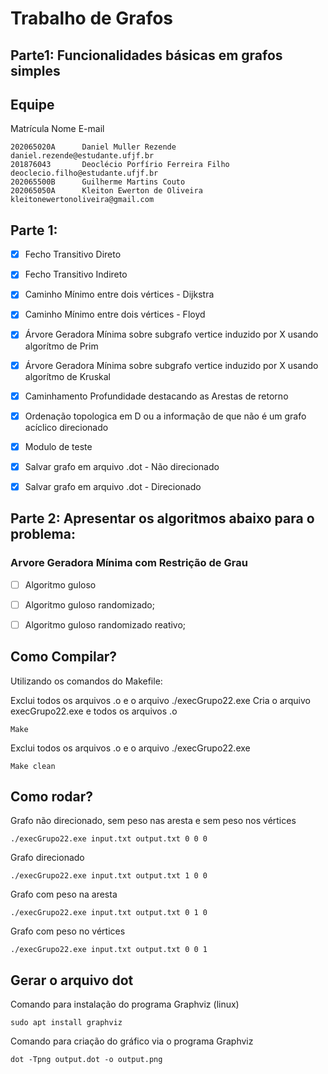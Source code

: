 # Trabalho de Grafos
## Parte1: Funcionalidades básicas em grafos simples

## Equipe

Matrícula       Nome                                E-mail
```
202065020A      Daniel Muller Rezende               daniel.rezende@estudante.ufjf.br
201876043       Deoclécio Porfírio Ferreira Filho   deoclecio.filho@estudante.ufjf.br
202065500B      Guilherme Martins Couto
202065050A      Kleiton Ewerton de Oliveira         kleitonewertonoliveira@gmail.com
```
## Parte 1:

- [X] Fecho Transitivo Direto
- [X] Fecho Transitivo Indireto
- [X] Caminho Mínimo entre dois vértices - Dijkstra
- [X] Caminho Mínimo entre dois vértices - Floyd
- [X] Árvore Geradora Mínima sobre subgrafo vertice induzido por X usando algorítmo de Prim
- [X] Árvore Geradora Mínima sobre subgrafo vertice induzido por X usando algorítmo de Kruskal
- [X] Caminhamento Profundidade destacando as Arestas de retorno
- [X] Ordenação topologica em D ou a informação de que não é um grafo acíclico direcionado
- [X] Modulo de teste
- [X] Salvar grafo em arquivo .dot - Não direcionado
- [X] Salvar grafo em arquivo .dot - Direcionado


## Parte 2: Apresentar os algoritmos abaixo para o problema:
### Arvore Geradora Mínima com Restrição de Grau

- [ ] Algoritmo guloso
- [ ] Algoritmo guloso randomizado;
- [ ] Algoritmo guloso randomizado reativo;


## Como Compilar?

Utilizando os comandos do Makefile:

Exclui todos os arquivos .o e o arquivo ./execGrupo22.exe
Cria o arquivo execGrupo22.exe e todos os arquivos .o

```
Make
```

Exclui todos os arquivos .o e o arquivo ./execGrupo22.exe

```
Make clean
```
## Como rodar?

Grafo não direcionado, sem peso nas aresta e sem peso nos vértices 
```
./execGrupo22.exe input.txt output.txt 0 0 0
```

Grafo direcionado 
```
./execGrupo22.exe input.txt output.txt 1 0 0
```

Grafo com peso na aresta 
```
./execGrupo22.exe input.txt output.txt 0 1 0
```

Grafo com peso no vértices 
```
./execGrupo22.exe input.txt output.txt 0 0 1
```
## Gerar o arquivo dot

Comando para instalação do programa Graphviz (linux)

```
sudo apt install graphviz
```
Comando para criação do gráfico via o programa Graphviz
```
dot -Tpng output.dot -o output.png
```
